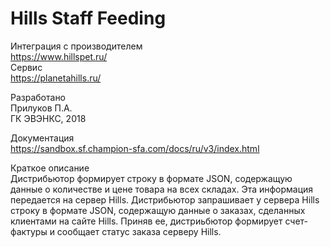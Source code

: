 # Hills Staff Feeding
Интеграция с производителем  
https://www.hillspet.ru/  
Сервис  
https://planetahills.ru/

Разработано  
Прилуков П.А.  
ГК ЭВЭНКС, 2018

Документация  
https://sandbox.sf.champion-sfa.com/docs/ru/v3/index.html

Краткое описание  
Дистрибьютор формирует строку в формате JSON, содержащую данные о количестве и цене товара на всех складах. Эта информация передается на сервер Hills.
Дистрибьютор запрашивает у сервера Hills строку в формате JSON, содержащую данные о заказах, сделанных клиентами на сайте Hills. Приняв ее, дистриьбютор формирует счет-фактуры и сообщает статус заказа серверу Hills.
